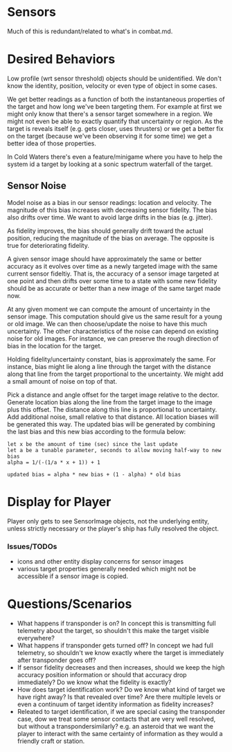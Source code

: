 Sensors
=======

Much of this is redundant/related to what's in combat.md.

# Desired Behaviors

Low profile (wrt sensor threshold) objects should be unidentified. We don't
know the identity, position, velocity or even type of object in some cases.

We get better readings as a function of both the instantaneous properties of
the target and how long we've been targeting them. For example at first we
might only know that there's a sensor target somewhere in a region. We might
not even be able to exactly quantify that uncertainty or region. As the target
is reveals itself (e.g. gets closer, uses thrusters) or we get a better fix on
the target (because we've been observing it for some time) we get a better idea
of those properties.

In Cold Waters there's even a feature/minigame where you have to help the
system id a target by looking at a sonic spectrum waterfall of the target.


## Sensor Noise

Model noise as a bias in our sensor readings: location and velocity. The
magnitude of this bias increases with decreasing sensor fidelity. The bias also
drifts over time. We want to avoid large drifts in the bias (e.g. jitter).

As fidelity improves, the bias should generally drift toward the actual
position, reducing the magnitude of the bias on average. The opposite is true
for deteriorating fidelity.

A given sensor image should have approximately the same or better accuracy as
it evolves over time as a newly targeted image with the same current sensor
fideltiy. That is, the accuracy of a sensor image targeted at one point and
then drifts over some time to a state with some new fidelity should be as
accurate or better than a new image of the same target made now.

At any given moment we can compute the amount of uncertainty in the sensor
image. This computation should give us the same result for a young or old
image. We can then choose/update the noise to have this much uncertainty. The
other characteristics of the noise can depend on existing noise for old images.
For instance, we can preserve the rough direction of bias in the location for
the target.

Holding fidelity/uncertainty constant, bias is approximately the same. For
instance, bias might lie along a line through the target with the distance
along that line from the target proportional to the uncertainty. We might add a
small amount of noise on top of that.

Pick a distance and angle offset for the target image relative to the dector.
Generate location bias along the line from the target image to the image plus
this offset. The distance along this line is proportional to uncertainty. Add
additional noise, small relative to that distance. All location biases will be
generated this way. The updated bias will be generated by combining the last
bias and this new bias according to the formula below:

```
let x be the amount of time (sec) since the last update
let a be a tunable parameter, seconds to allow moving half-way to new bias
alpha = 1/(-(1/a * x + 1)) + 1

updated bias = alpha * new bias + (1 - alpha) * old bias
```

# Display for Player

Player only gets to see SensorImage objects, not the underlying entity, unless
strictly necessary or the player's ship has fully resolved the object.

### Issues/TODOs
* icons and other entity display concerns for sensor images
* various target properties generally needed which might not be accessible if a
  sensor image is copied.

# Questions/Scenarios

* What happens if transponder is on? In concept this is transmitting full
  telemetry about the target, so shouldn't this make the target visible
  everywhere?
* What happens if transponder gets turned off? In concept we had full
  telemetry, so shouldn't we know exactly where the target is immediately after
  transponder goes off?
* If sensor fidelity decreases and then increases, should we keep the high
  accuracy position information or should that accuracy drop immediately? Do we
  know what the fidelity is exactly?
* How does target identification work? Do we know what kind of target we have
  right away? Is that revealed over time? Are there multiple levels or even a
  continuum of target identity information as fidelity increases?
* Releated to target identification, if we are special casing the transponder
  case, dow we treat some sensor contacts that are very well resolved, but
  without a transpondersimilarly? e.g. an asteroid that we want the player to
  interact with the same certainty of information as they would a friendly craft
  or station.

